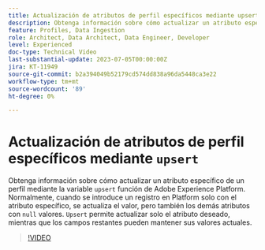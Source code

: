 ```yaml
---
title: Actualización de atributos de perfil específicos mediante upsert
description: Obtenga información sobre cómo actualizar un atributo específico de un perfil mediante la función "actualizar" de Adobe Experience Platform.
feature: Profiles, Data Ingestion
role: Architect, Data Architect, Data Engineer, Developer
level: Experienced
doc-type: Technical Video
last-substantial-update: 2023-07-05T00:00:00Z
jira: KT-11949
source-git-commit: b2a394049b52179cd574dd838a96da5448ca3e22
workflow-type: tm+mt
source-wordcount: '89'
ht-degree: 0%

---
```



# Actualización de atributos de perfil específicos mediante `upsert`

Obtenga información sobre cómo actualizar un atributo específico de un perfil mediante la variable `upsert` función de Adobe Experience Platform. Normalmente, cuando se introduce un registro en Platform solo con el atributo específico, se actualiza el valor, pero también los demás atributos con `null` valores. `Upsert` permite actualizar solo el atributo deseado, mientras que los campos restantes pueden mantener sus valores actuales.

>[!VIDEO](https://video.tv.adobe.com/v/3416133/?learn=on)
